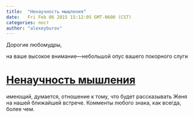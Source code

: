 ```yaml
---
title:  "Ненаучность мышления"
date:   Fri Feb 06 2015 15:12:05 GMT-0600 (CST)
categories: пост
author: "alexeyburov"
---
```


Дорогие любомудры,

на ваше высокое внимание—небольшой опус вашего покорного слуги

<h1><a href="http://snob.ru/profile/27355/blog/87501">Ненаучность мышления</a></h1>

имеющий, думается, отношение к тому, что будет рассказывать Женя на нашей ближайшей встрече. Комменты любого знака, как всегда, более чем.